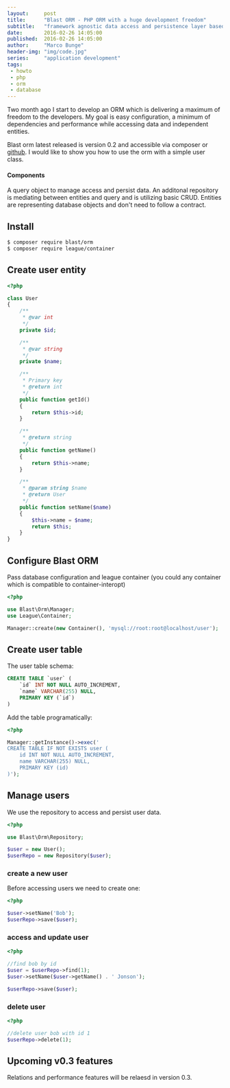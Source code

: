 ```yaml
---
layout:     post
title:      "Blast ORM - PHP ORM with a huge development freedom"
subtitle:   "framework agnostic data access and persistence layer based on Doctrine 2"
date:       2016-02-26 14:05:00
published:  2016-02-26 14:05:00
author:     "Marco Bunge"
header-img: "img/code.jpg"
series:     "application development"
tags:
 - howto
 - php
 - orm
 - database
---
```


Two month ago I start to develop an ORM which is delivering a maximum of freedom to the developers. My goal is easy configuration, a minimum of dependencies and performance while accessing data and independent entities.

Blast orm latest released is version 0.2 and accessible via composer or <a href="http://bit.ly/php-orm" target="_blank">github</a>. I would like to show you how to use the orm with a simple user class.

<div class="callout callout-info">
  <h4>Components</h4>
  <p>A query object to manage access and persist data. An additonal repository is mediating between entities and query and is utilizing basic CRUD. Entities are representing database objects and don't need to follow a contract.</p>
</div>

## Install

``` bash
$ composer require blast/orm
$ composer require league/container
```

## Create user entity

```php
<?php

class User
{
    /**
     * @var int
     */
    private $id;

    /**
     * @var string
     */
    private $name;

    /**
     * Primary key
     * @return int
     */
    public function getId()
    {
        return $this->id;
    }

    /**
     * @return string
     */
    public function getName()
    {
        return $this->name;
    }

    /**
     * @param string $name
     * @return User
     */
    public function setName($name)
    {
        $this->name = $name;
        return $this;
    }
}
```

## Configure Blast ORM

Pass database configuration and league container (you could any container which is compatible to container-interopt)

```php
<?php

use Blast\Orm\Manager;
use League\Container;

Manager::create(new Container(), 'mysql://root:root@localhost/user');

```

## Create user table

The user table schema:

```sql
CREATE TABLE `user` (
	`id` INT NOT NULL AUTO_INCREMENT,
	`name` VARCHAR(255) NULL,
	PRIMARY KEY (`id`)
)
```

Add the table programatically:

```php
<?php

Manager::getInstance()->exec('
CREATE TABLE IF NOT EXISTS user (
	id INT NOT NULL AUTO_INCREMENT,
	name VARCHAR(255) NULL,
	PRIMARY KEY (id)
)');
```

## Manage users

We use the repository to access and persist user data.

```php
<?php

use Blast\Orm\Repository;

$user = new User();
$userRepo = new Repository($user);

```

### create a new user

Before accessing users we need to create one:

```php
<?php

$user->setName('Bob');
$userRepo->save($user);

```

### access and update user

```php
<?php

//find bob by id
$user = $userRepo->find(1);
$user->setName($user->getName() . ' Jonson');

$userRepo->save($user);

```

### delete user

```php
<?php

//delete user bob with id 1
$userRepo->delete(1);

```

## Upcoming v0.3 features

Relations and performance features will be relaesd in version 0.3.

